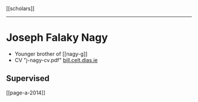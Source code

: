 [[scholars]]

---

# Joseph Falaky Nagy

- Younger brother of [[nagy-g]]
- CV "j-nagy-cv.pdf" [bill.celt.dias.ie](https://bill.celt.dias.ie/vol4/author.php?AuthorID=246)

## Supervised
[[page-a-2014]]